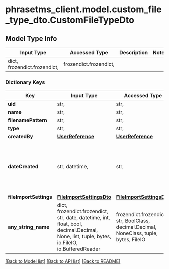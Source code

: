 # phrasetms_client.model.custom_file_type_dto.CustomFileTypeDto

## Model Type Info

| Input Type                   | Accessed Type          | Description | Notes |
| ---------------------------- | ---------------------- | ----------- | ----- |
| dict, frozendict.frozendict, | frozendict.frozendict, |             |

### Dictionary Keys

| Key                    | Input Type                                                                                                                                  | Accessed Type                                                                           | Description                                                        | Notes                                               |
| ---------------------- | ------------------------------------------------------------------------------------------------------------------------------------------- | --------------------------------------------------------------------------------------- | ------------------------------------------------------------------ | --------------------------------------------------- |
| **uid**                | str,                                                                                                                                        | str,                                                                                    |                                                                    | [optional]                                          |
| **name**               | str,                                                                                                                                        | str,                                                                                    |                                                                    | [optional]                                          |
| **filenamePattern**    | str,                                                                                                                                        | str,                                                                                    |                                                                    | [optional]                                          |
| **type**               | str,                                                                                                                                        | str,                                                                                    |                                                                    | [optional]                                          |
| **createdBy**          | [**UserReference**](UserReference.md)                                                                                                       | [**UserReference**](UserReference.md)                                                   |                                                                    | [optional]                                          |
| **dateCreated**        | str, datetime,                                                                                                                              | str,                                                                                    |                                                                    | [optional] value must conform to RFC-3339 date-time |
| **fileImportSettings** | [**FileImportSettingsDto**](FileImportSettingsDto.md)                                                                                       | [**FileImportSettingsDto**](FileImportSettingsDto.md)                                   |                                                                    | [optional]                                          |
| **any_string_name**    | dict, frozendict.frozendict, str, date, datetime, int, float, bool, decimal.Decimal, None, list, tuple, bytes, io.FileIO, io.BufferedReader | frozendict.frozendict, str, BoolClass, decimal.Decimal, NoneClass, tuple, bytes, FileIO | any string name can be used but the value must be the correct type | [optional]                                          |

[[Back to Model list]](../../README.md#documentation-for-models) [[Back to API list]](../../README.md#documentation-for-api-endpoints) [[Back to README]](../../README.md)
